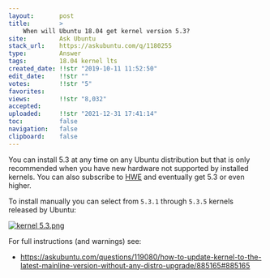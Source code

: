 ```yaml
---
layout:       post
title:        >
    When will Ubuntu 18.04 get kernel version 5.3?
site:         Ask Ubuntu
stack_url:    https://askubuntu.com/q/1180255
type:         Answer
tags:         18.04 kernel lts
created_date: !!str "2019-10-11 11:52:50"
edit_date:    !!str ""
votes:        !!str "5"
favorites:    
views:        !!str "8,032"
accepted:     
uploaded:     !!str "2021-12-31 17:41:14"
toc:          false
navigation:   false
clipboard:    false
---
```


You can install 5.3 at any time on any Ubuntu distribution but that is only recommended when you have new hardware not supported by installed kernels. You can also subscribe to [HWE][1] and eventually get 5.3 or even higher.

To install manually you can select from `5.3.1` through `5.3.5` kernels released by Ubuntu:

[![kernel 5.3.png][2]][2]

For full instructions (and warnings) see:

- https://askubuntu.com/questions/119080/how-to-update-kernel-to-the-latest-mainline-version-without-any-distro-upgrade/885165#885165


  [1]: https://wiki.ubuntu.com/Kernel/LTSEnablementStack
  [2]: https://i.stack.imgur.com/O3gVM.png

